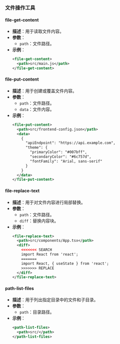 ### **文件操作工具**

#### **file-get-content**
- **描述**：用于读取文件内容。
- **参数**：
  - `path`：文件路径。
- **示例**：
  ```xml
  <file-get-content>
    <path>src/main.js</path>
  </file-get-content>
  ```

#### **file-put-content**
- **描述**：用于创建或覆盖文件内容。
- **参数**：
  - `path`：文件路径。
  - `data`：文件内容。
- **示例**：
  ```xml
  <file-put-content>
    <path>src/frontend-config.json</path>
    <data>
      {
        "apiEndpoint": "https://api.example.com",
        "theme": {
          "primaryColor": "#007bff",
          "secondaryColor": "#6c757d",
          "fontFamily": "Arial, sans-serif"
        }
      }
    </data>
  </file-put-content>
  ```

#### **file-replace-text**
- **描述**：用于对文件内容进行局部替换。
- **参数**：
  - `path`：文件路径。
  - `diff`：替换内容块。
- **示例**：
  ```xml
  <file-replace-text>
    <path>src/components/App.tsx</path>
    <diff>
      <<<<<<< SEARCH
      import React from 'react';
      =======
      import React, { useState } from 'react';
      >>>>>>> REPLACE
    </diff>
  </file-replace-text>
  ```

#### **path-list-files**
- **描述**：用于列出指定目录中的文件和子目录。
- **参数**：
  - `path`：目录路径。
- **示例**：
  ```xml
  <path-list-files>
    <path>src/</path>
  </path-list-files>
  ```
